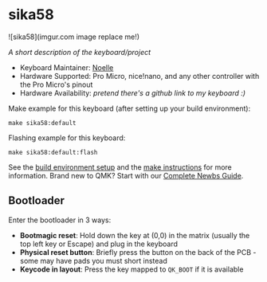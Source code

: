 # sika58

![sika58](imgur.com image replace me!)

*A short description of the keyboard/project*

* Keyboard Maintainer: [Noelle](https://github.com/fivedee)
* Hardware Supported: Pro Micro, nice!nano, and any other controller with the Pro Micro's pinout
* Hardware Availability: *pretend there's a github link to my keyboard :)*

Make example for this keyboard (after setting up your build environment):

    make sika58:default

Flashing example for this keyboard:

    make sika58:default:flash

See the [build environment setup](https://docs.qmk.fm/#/getting_started_build_tools) and the [make instructions](https://docs.qmk.fm/#/getting_started_make_guide) for more information. Brand new to QMK? Start with our [Complete Newbs Guide](https://docs.qmk.fm/#/newbs).

## Bootloader

Enter the bootloader in 3 ways:

* **Bootmagic reset**: Hold down the key at (0,0) in the matrix (usually the top left key or Escape) and plug in the keyboard
* **Physical reset button**: Briefly press the button on the back of the PCB - some may have pads you must short instead
* **Keycode in layout**: Press the key mapped to `QK_BOOT` if it is available
